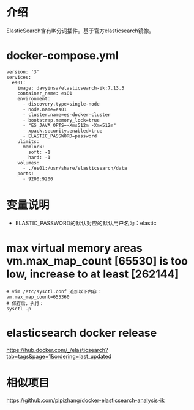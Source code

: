 # 介绍
ElasticSearch含有IK分词插件。基于官方elasticsearch镜像。

# docker-compose.yml

```
version: '3'
services:
  es01:
    image: davyinsa/elasticsearch-ik:7.13.3
    container_name: es01
    environment:
      - discovery.type=single-node
      - node.name=es01
      - cluster.name=es-docker-cluster
      - bootstrap.memory_lock=true
      - "ES_JAVA_OPTS=-Xms512m -Xmx512m"
      - xpack.security.enabled=true
      - ELASTIC_PASSWORD=password
    ulimits:
      memlock:
        soft: -1
        hard: -1
    volumes:
      - ./es01:/usr/share/elasticsearch/data
    ports:
      - 9200:9200
```
# 变量说明
  - ELASTIC_PASSWORD的默认对应的默认用户名为：elastic

# max virtual memory areas vm.max_map_count [65530] is too low, increase to at least [262144]
```
# vim /etc/sysctl.conf 追加以下内容：
vm.max_map_count=655360
# 保存后，执行：
sysctl -p
```

# elasticsearch docker release
https://hub.docker.com/_/elasticsearch?tab=tags&page=1&ordering=last_updated

# 相似项目
https://github.com/pipizhang/docker-elasticsearch-analysis-ik

